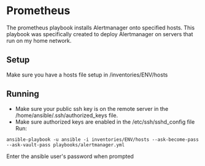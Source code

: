 # Prometheus

The prometheus playbook installs Alertmanager onto specified hosts.  This playbook was specifically created to deploy Alertmanager on servers that run on my home network.

## Setup
Make sure you have a hosts file setup in /inventories/ENV/hosts

## Running
- Make sure your public ssh key is on the remote server in the /home/ansible/.ssh/authorized_keys file.
- Make sure authorized keys are enabled in the /etc/ssh/sshd_config file
Run:
```
ansible-playbook -u ansible -i inventories/ENV/hosts --ask-become-pass --ask-vault-pass playbooks/alertmanager.yml
```

Enter the ansible user's password when prompted